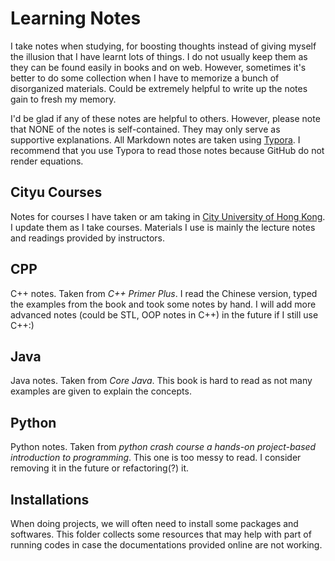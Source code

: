 # Learning Notes

I take notes when studying, for boosting thoughts instead of giving myself the illusion that I have learnt lots of things. I do not usually keep them as they can be found easily in books and on web. However, sometimes it's better to do some collection when I have to memorize a bunch of disorganized materials. Could be extremely helpful to write up the notes gain to fresh my memory.

I'd be glad if any of these notes are helpful to others. However, please note that NONE of the notes is self-contained. They may only serve as supportive explanations. All Markdown notes are taken using [Typora](https://typora.io/). I recommend that you use Typora to read those notes because GitHub do not render equations.



## Cityu Courses

Notes for courses I have taken or am taking in [City University of Hong Kong](https://www.cs.cityu.edu.hk/). I update them as I take courses. Materials I use is mainly the lecture notes and readings provided by instructors.



## CPP

C++ notes. Taken from *C++ Primer Plus*. I read the Chinese version, typed the examples from the book and took some notes by hand. I will add more advanced notes (could be STL, OOP notes in C++) in the future if I still use C++:)



## Java

Java notes. Taken from *Core Java*. This book is hard to read as not many examples are given to explain the concepts.



## Python

Python notes. Taken from *python crash course a hands-on project-based introduction to programming*. This one is too messy to read. I consider removing it in the future or refactoring(?) it.



## Installations

When doing projects, we will often need to install some packages and softwares. This folder collects some resources that may help with part of running codes in case the documentations provided online are not working.